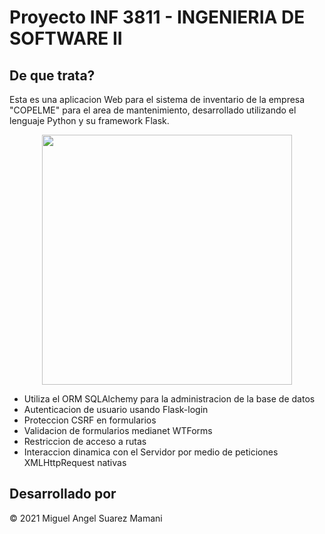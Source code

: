 # Proyecto INF 3811 - INGENIERIA DE SOFTWARE II
## De que trata?
Esta es una aplicacion Web para el sistema de inventario de la empresa "COPELME" para el area de mantenimiento, desarrollado utilizando el lenguaje Python y su framework Flask.

<p align="center"><img src="https://fiverr-res.cloudinary.com/images/q_auto,f_auto/gigs/46941709/original/d5ace87ba59d0d4e5151668e60e8eaf673153ff7/build-api-in-python-flask.jpg" width="400"></p>

- Utiliza el ORM SQLAlchemy para la administracion de la base de datos
- Autenticacion de usuario usando Flask-login 
- Proteccion CSRF en formularios
- Validacion de formularios medianet WTForms
- Restriccion de acceso a rutas
- Interaccion dinamica con el Servidor por medio de peticiones XMLHttpRequest nativas

## Desarrollado por
&copy; 2021 Miguel Angel Suarez Mamani 